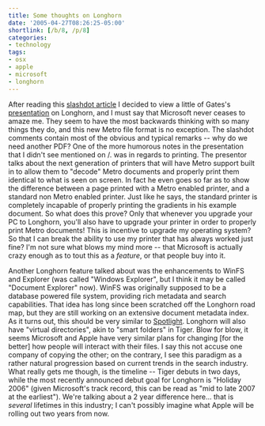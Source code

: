 ```yaml
---
title: Some thoughts on Longhorn
date: '2005-04-27T08:26:25-05:00'
shortlink: [/b/8, /p/8]
categories:
- technology
tags:
- osx
- apple
- microsoft
- longhorn
---
```

After reading this [slashdot article][] I decided to view a little of Gates's [presentation][] on Longhorn, and I must
say that Microsoft never ceases to amaze me.  They seem to have the most backwards thinking with so many things they do,
and this new Metro file format is no exception.  The slashdot comments contain most of the obvious and typical remarks
-- why do we need another PDF?  One of the more humorous notes in the presentation that I didn't see mentioned on /.
was in regards to printing.  The presentor talks about the next generation of printers that will have Metro support
built in to allow them to "decode" Metro documents and properly print them identical to what is seen on screen.  In fact
he even goes so far as to show the difference between a page printed with a Metro enabled printer, and a standard non
Metro enabled printer.  Just like he says, the standard printer is completely incapable of properly printing the
gradients in his example document.  So what does this prove?  Only that whenever you upgrade your PC to Longhorn, you'll
also have to upgrade your printer in order to properly print Metro documents!  This is incentive to upgrade my operating
system?  So that I can break the ability to use my printer that has always worked just fine?  I'm not sure what blows my
mind more -- that Microsoft is actually crazy enough as to tout this as a _feature_, or that people buy into it.

Another Longhorn feature talked about was the enhancements to WinFS and Explorer (was called "Windows Explorer", but I
think it may be called "Document Explorer" now).  WinFS was originally supposed to be a database powered file system,
providing rich metadata and search capabilities.  That idea has long since been scratched off the Longhorn road map, but
they are still working on an extensive document metadata index.  As it turns out, this should be very similar to
[Spotlight][].  Longhorn will also have "virtual directories", akin to "smart folders" in Tiger.  Blow for blow, it
seems Microsoft and Apple have very similar plans for changing [for the better] how people will interact with their
files.  I say this not accuse one company of copying the other; on the contrary, I see this paradigm as a rather natural
progression based on current trends in the search industry.  What really gets me though, is the timeline -- Tiger debuts
in two days, while the most recently announced debut goal for Longhorn is "Holiday 2006" (given Microsoft's track
record, this can be read as "mid to late 2007 at the earliest").  We're talking about a 2 year difference here...  that
is _several_ lifetimes in this industry; I can't possibly imagine what Apple will be rolling out two years from now.

[slashdot article]: http://slashdot.org/article.pl?sid=05/04/27/0422250
[presentation]: https://web.archive.org/web/20050427/http://www.microsoft.com/events/executives/billgates.mspx
[spotlight]: https://web.archive.org/web/20050427/http://www.apple.com/macosx/features/spotlight/
